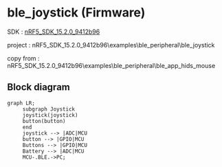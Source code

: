 # ble_joystick (Firmware)

SDK : [nRF5_SDK_15.2.0_9412b96](https://www.nordicsemi.com/-/media/Software-and-other-downloads/SDKs/nRF5/Binaries/nRF5SDK15209412b96.zip)

project : nRF5_SDK_15.2.0_9412b96\examples\ble_peripheral\ble_joystick

copy from : nRF5_SDK_15.2.0_9412b96\examples\ble_peripheral\ble_app_hids_mouse


## Block diagram
```mermaid
graph LR;
     subgraph Joystick
     joystick(joystick)
     button(button)
     end
     joystick --> |ADC|MCU
     button --> |GPIO|MCU
     Buttons --> |GPIO|MCU
     Battery --> |ADC|MCU
     MCU-.BLE.->PC;
```
